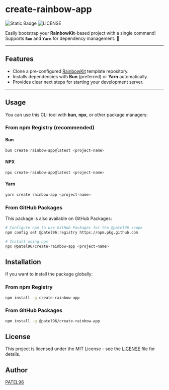 # create-rainbow-app

![Static Badge](https://img.shields.io/badge/Terminal-CLI-red?style=for-the-badge&logo=console)
![LICENSE](https://img.shields.io/npm/l/create-rainbow-app?style=for-the-badge&logo=license)

Easily bootstrap your **RainbowKit**-based project with a single command!
Supports **`Bun`** and **`Yarn`** for dependency management. 🚀

---

## Features

- Clone a pre-configured [RainbowKit](https://www.rainbowkit.com/) template repository.
- Installs dependencies with **Bun** (preferred) or **Yarn** automatically.
- Provides clear next steps for starting your development server.

---

## Usage

You can use this CLI tool with **bun**, **npx**, or other package managers:

### From npm Registry (recommended)

#### Bun

```bash
bun create rainbow-app@latest <project-name>
```

#### NPX

```bash
npx create-rainbow-app@latest <project-name>
```

#### Yarn

```bash
yarn create rainbow-app <project-name>
```

### From GitHub Packages

This package is also available on GitHub Packages:

```bash
# Configure npm to use GitHub Packages for the @patel96 scope
npm config set @patel96:registry https://npm.pkg.github.com

# Install using npx
npx @patel96/create-rainbow-app <project-name>
```

## Installation

If you want to install the package globally:

### From npm Registry

```bash
npm install -g create-rainbow-app
```

### From GitHub Packages

```bash
npm install -g @patel96/create-rainbow-app
```

## License

This project is licensed under the MIT License - see the [LICENSE](LICENSE) file for details.

## Author

[PATEL96](https://github.com/PATEL96)
